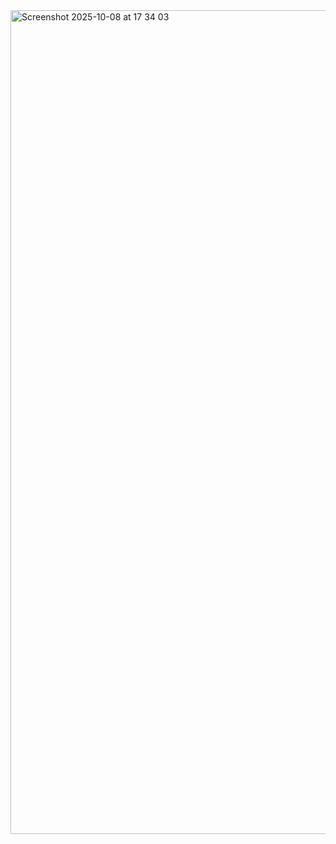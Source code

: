 <img width="2343" height="1318" alt="Screenshot 2025-10-08 at 17 34 03" src="https://github.com/user-attachments/assets/bbd2a6f3-e787-48f2-9453-7b018eb6de61" />
